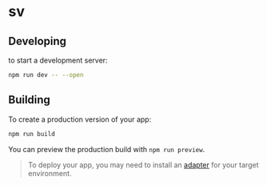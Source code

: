 # sv

## Developing

to start a development server:

```Zsh
npm run dev -- --open
```

## Building
To create a production version of your app:

```bash
npm run build
```

You can preview the production build with `npm run preview`.

> To deploy your app, you may need to install an [adapter](https://svelte.dev/docs/kit/adapters) for your target environment.
